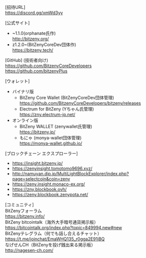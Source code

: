 [招待URL]  
https://discord.gg/xmWd3yy  

[公式サイト]  
- \~1.1.0(orphanate氏作)  
<http://bitzeny.org/>  
- z1.2.0\~(BitZenyCoreDev団体作)  
<https://bitzeny.tech/>  

[GitHub] (技術者向け)  
<https://github.com/BitzenyCoreDevelopers>  
<https://github.com/bitzenyPlus>  

[ウォレット]
- バイナリ版
    - BitZeny Core Wallet (BitZenyCoreDev団体管理)  
      <https://github.com/BitzenyCoreDevelopers/bitzeny/releases>
    - Electrum for BitZeny (Yちゃん氏管理)  
      <https://zny.electrum-jp.net/>
- オンライン版
    - BitZeny WALLET (zenywallet氏管理)  
      <https://bitzeny.jp/>
    - もにゃ (monya-wallet団体管理)  
      <https://monya-wallet.github.io/>

[ブロックチェーン エクスプローラー]  
- <https://insight.bitzeny.jp/>  
- <https://zenyinsight.tomotomo9696.xyz/>  
- <http://namuyan.dip.jp/MultiLightBlockExplorer/index.php?page=selectcoin&coin=zeny>  
- <https://zeny.insight.monaco-ex.org/>  
- <https://zny.blockbook.ovh/>
- <https://zeny.blockbook.zenypota.net/>

[コミュニティ]  
BitZenyフォーラム  
<https://bitzeny.info/>  
BitZeny bitcointalk（海外大手暗号通貨掲示板）  
<https://bitcointalk.org/index.php?topic=849994.new#new>  
BitZenyテレグラム（何でも話し合えるチャット）  
<https://t.me/joinchat/EmaWHQ135_r0gga2E91jBQ>  
なげせんCH（BitZenyを投げ銭出来る掲示板）  
<http://nagesen-ch.com/>  
